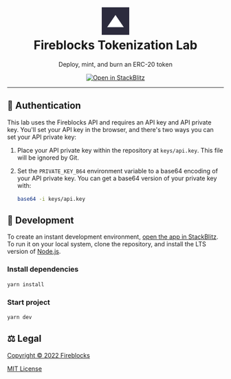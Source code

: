 <h1 align="center">
<img src="public/icons/favicon-192x192.png" alt="Fireblocks" width="64px" height="64px" />
<br />
Fireblocks Tokenization Lab
</h1>

<p align="center">
Deploy, mint, and burn an ERC-20 token
</p>

<a href="https://stackblitz.com/fork/github/Burry/tokenization-lab">
<p align="center">
<img alt="Open in StackBlitz" src="https://developer.stackblitz.com/img/open_in_stackblitz.svg" />
</p>
</a>

---

## 🔐 Authentication

This lab uses the Fireblocks API and requires an API key and API private key. You'll set your API key in the browser, and there's two ways you can set your API private key:

1. Place your API private key within the repository at `keys/api.key`. This file will be ignored by Git.
2. Set the `PRIVATE_KEY_B64` environment variable to a base64 encoding of your API private key. You can get a base64 version of your private key with:

   ```bash
   base64 -i keys/api.key
   ```

## 🔨 Development

To create an instant development environment, [open the app in StackBlitz](https://stackblitz.com/fork/github/Burry/tokenization-lab). To run it on your local system, clone the repository, and install the LTS version of [Node.js](https://nodejs.org/en/download/).

### Install dependencies

```bash
yarn install
```

### Start project

```bash
yarn dev
```

## ⚖️ Legal

[Copyright © 2022 Fireblocks](https://www.fireblocks.com)

[MIT License](LICENSE)
